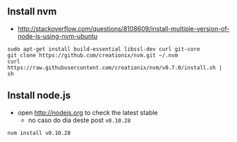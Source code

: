 ## Install nvm

- http://stackoverflow.com/questions/8108609/install-multiple-version-of-node-js-using-nvm-ubuntu

```
sudo apt-get install build-essential libssl-dev curl git-core
git clone https://github.com/creationix/nvm.git ~/.nvm
curl https://raw.githubusercontent.com/creationix/nvm/v0.7.0/install.sh | sh
```

## Install node.js

- open http://nodejs.org to check the latest stable
  - no caso do dia deste post ```v0.10.28```

```
nvm install v0.10.28
```
